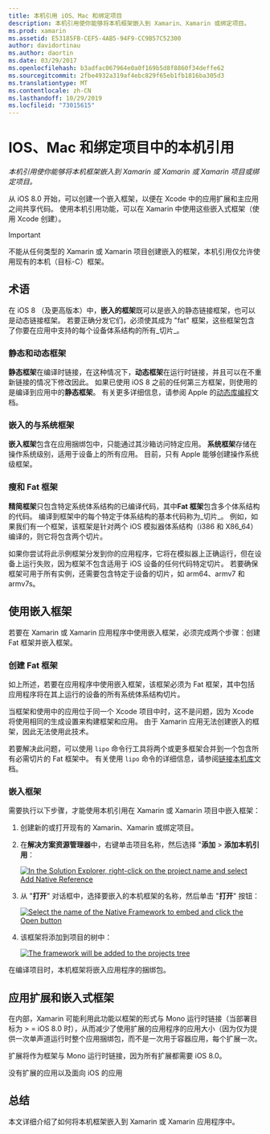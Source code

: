 ```yaml
---
title: 本机引用 iOS、Mac 和绑定项目
description: 本机引用使你能够将本机框架嵌入到 Xamarin、Xamarin 或绑定项目。
ms.prod: xamarin
ms.assetid: E53185FB-CEF5-4AB5-94F9-CC9B57C52300
author: davidortinau
ms.author: daortin
ms.date: 03/29/2017
ms.openlocfilehash: b3adfac067964e0a0f169b5d8f8860f34deffe62
ms.sourcegitcommit: 2fbe4932a319af4ebc829f65eb1fb1816ba305d3
ms.translationtype: MT
ms.contentlocale: zh-CN
ms.lasthandoff: 10/29/2019
ms.locfileid: "73015615"
---
```

# <a name="native-references-in-ios-mac-and-bindings-projects"></a>IOS、Mac 和绑定项目中的本机引用

_本机引用使你能够将本机框架嵌入到 Xamarin 或 Xamarin 或 Xamarin 项目或绑定项目。_

从 iOS 8.0 开始，可以创建一个嵌入框架，以便在 Xcode 中的应用扩展和主应用之间共享代码。 使用本机引用功能，可以在 Xamarin 中使用这些嵌入式框架（使用 Xcode 创建）。

> [!IMPORTANT]
> 不能从任何类型的 Xamarin 或 Xamarin 项目创建嵌入的框架，本机引用仅允许使用现有的本机（目标-C）框架。

<a name="Terminology" />

## <a name="terminology"></a>术语

在 iOS 8 （及更高版本）中，**嵌入的框架**既可以是嵌入的静态链接框架，也可以是动态链接框架。 若要正确分发它们，必须使其成为 "fat" 框架，这些框架包含了你要在应用中支持的每个设备体系结构的所有_切片_。

<a name="Static-vs-Dynamic-Frameworks" />

### <a name="static-vs-dynamic-frameworks"></a>静态和动态框架

**静态框架**在编译时链接，在这种情况下，**动态框架**在运行时链接，并且可以在不重新链接的情况下修改因此。 如果已使用 iOS 8 之前的任何第三方框架，则使用的是编译到应用中的**静态框架**。 有关更多详细信息，请参阅 Apple 的[动态库编程](https://developer.apple.com/library/mac/documentation/DeveloperTools/Conceptual/DynamicLibraries/100-Articles/OverviewOfDynamicLibraries.html#//apple_ref/doc/uid/TP40001873-SW1)文档。

<a name="Embedded-vs-System-Frameworks" />

### <a name="embedded-vs-system-frameworks"></a>嵌入的与系统框架

**嵌入框架**包含在应用捆绑包中，只能通过其沙箱访问特定应用。 **系统框架**存储在操作系统级别，适用于设备上的所有应用。 目前，只有 Apple 能够创建操作系统级框架。

<a name="Thin-vs-Fat-Frameworks" />

### <a name="thin-vs-fat-frameworks"></a>瘦和 Fat 框架

**精简框架**只包含特定系统体系结构的已编译代码，其中**Fat 框架**包含多个体系结构的代码。 编译到框架中的每个特定于体系结构的基本代码称为_切片_。 例如，如果我们有一个框架，该框架是针对两个 iOS 模拟器体系结构（i386 和 X86_64）编译的，则它将包含两个切片。

如果你尝试将此示例框架分发到你的应用程序，它将在模拟器上正确运行，但在设备上运行失败，因为框架不包含适用于 iOS 设备的任何代码特定切片。 若要确保框架可用于所有实例，还需要包含特定于设备的切片，如 arm64、armv7 和 armv7s。

<a name="Working-with-Embedded-Frameworks" />

## <a name="working-with-embedded-frameworks"></a>使用嵌入框架

若要在 Xamarin 或 Xamarin 应用程序中使用嵌入框架，必须完成两个步骤：创建 Fat 框架并嵌入框架。

<a name="Overview" />

### <a name="creating-a-fat-framework"></a>创建 Fat 框架

如上所述，若要在应用程序中使用嵌入框架，该框架必须为 Fat 框架，其中包括应用程序将在其上运行的设备的所有系统体系结构切片。

当框架和使用中的应用位于同一个 Xcode 项目中时，这不是问题，因为 Xcode 将使用相同的生成设置来构建框架和应用。 由于 Xamarin 应用无法创建嵌入的框架，因此无法使用此技术。

若要解决此问题，可以使用 `lipo` 命令行工具将两个或更多框架合并到一个包含所有必需切片的 Fat 框架中。 有关使用 `lipo` 命令的详细信息，请参阅[链接本机库](~/ios/platform/native-interop.md)文档。

<a name="Embedding-a-Framework" />

### <a name="embedding-a-framework"></a>嵌入框架

需要执行以下步骤，才能使用本机引用在 Xamarin 或 Xamarin 项目中嵌入框架：

1. 创建新的或打开现有的 Xamarin、Xamarin 或绑定项目。
2. 在**解决方案资源管理器**中，右键单击项目名称，然后选择 "**添加** > **添加本机引用**： 

    [![](native-references-images/ref01.png "In the Solution Explorer, right-click on the project name and select Add Native Reference")](native-references-images/ref01.png#lightbox)
3. 从 "**打开**" 对话框中，选择要嵌入的本机框架的名称，然后单击 "**打开**" 按钮： 

    [![](native-references-images/ref02.png "Select the name of the Native Framework to embed and click the Open button")](native-references-images/ref02.png#lightbox)
4. 该框架将添加到项目的树中： 

    [![](native-references-images/ref03.png "The framework will be added to the projects tree")](native-references-images/ref03.png#lightbox)

在编译项目时，本机框架将嵌入应用程序的捆绑包。

<a name="App-Extensions-and-Embedded-Frameworks" />

## <a name="app-extensions-and-embedded-frameworks"></a>应用扩展和嵌入式框架

在内部，Xamarin 可能利用此功能以框架的形式与 Mono 运行时链接（当部署目标为 > = iOS 8.0 时），从而减少了使用扩展的应用程序的应用大小（因为仅为提供一次单声道运行时整个应用捆绑包，而不是一次用于容器应用，每个扩展一次。

扩展将作为框架与 Mono 运行时链接，因为所有扩展都需要 iOS 8.0。

没有扩展的应用以及面向 iOS 的应用 

<a name="Summary" />

## <a name="summary"></a>总结

本文详细介绍了如何将本机框架嵌入到 Xamarin 或 Xamarin 应用程序中。

